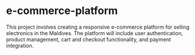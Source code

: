 # e-commerce-platform
This project involves creating a responsive e-commerce platform for selling electronics in the Maldives. The platform will include user authentication, product management, cart and checkout functionality, and payment integration.
